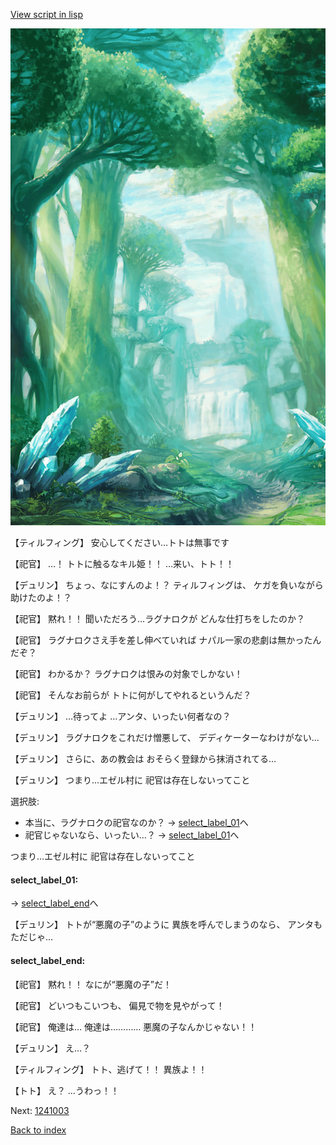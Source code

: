 [View script in lisp](../scripts/1241002.txt)

![forest.png](../images/backgrounds/forest.png)

【ティルフィング】
安心してください…トトは無事です

【祀官】
…！
トトに触るなキル姫！！
…来い、トト！！

【デュリン】
ちょっ、なにすんのよ！？
ティルフィングは、
ケガを負いながら助けたのよ！？

【祀官】
黙れ！！
聞いただろう…ラグナロクが
どんな仕打ちをしたのか？

【祀官】
ラグナロクさえ手を差し伸べていれば
ナパル一家の悲劇は無かったんだぞ？

【祀官】
わかるか？
ラグナロクは恨みの対象でしかない！

【祀官】
そんなお前らが
トトに何がしてやれるというんだ？

【デュリン】
…待ってよ
…アンタ、いったい何者なの？

【デュリン】
ラグナロクをこれだけ憎悪して、
デディケーターなわけがない…

【デュリン】
さらに、あの教会は
おそらく登録から抹消されてる…

【デュリン】
つまり…エゼル村に
祀官は存在しないってこと

選択肢:
- 本当に、ラグナロクの祀官なのか？ → [select_label_01](#select_label_01)へ
- 祀官じゃないなら、いったい…？ → [select_label_01](#select_label_01)へ

つまり…エゼル村に
祀官は存在しないってこと

#### select_label_01:
 → [select_label_end](#select_label_end)へ

【デュリン】
トトが“悪魔の子”のように
異族を呼んでしまうのなら、
アンタもただじゃ…

#### select_label_end:

【祀官】
黙れ！！
なにが“悪魔の子”だ！

【祀官】
どいつもこいつも、
偏見で物を見やがって！

【祀官】
俺達は…
俺達は…………
悪魔の子なんかじゃない！！

【デュリン】
え…？

【ティルフィング】
トト、逃げて！！
異族よ！！

【トト】
え？
…うわっ！！


Next: [1241003](1241003.md)

[Back to index](index.md)
